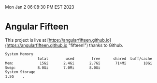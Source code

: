 Mon Jan  2 06:08:30 PM EST 2023

# Angular Fifteen


This project is live at [https://angularfifteen.github.io](https://angularfifteen.github.io "fifteen!") thanks to Github.

```bash
System Memory
               total        used        free      shared  buff/cache   available
Mem:            15Gi       2.4Gi       2.7Gi       714Mi        10Gi        11Gi
Swap:          8.0Gi       7.0Mi       8.0Gi
System Storage
1.5G	.
```
```bash
